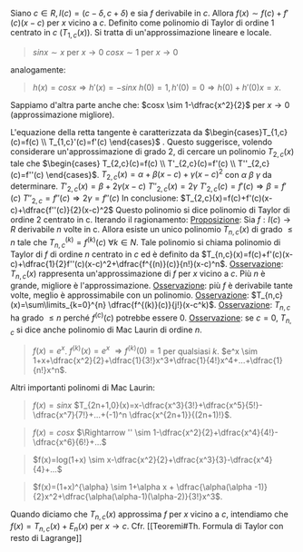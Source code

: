 Siano $c \in R, I(c)=(c-\delta, c+\delta)$ e sia $f$ derivabile in $c$. Allora $f(x) \sim f(c)+f'(c)(x-c)$ per $x$ vicino a $c$. Definito come polinomio di Taylor di ordine 1 centrato in $c$ ($T_{1,c}(x)$).
Si tratta di un'approssimazione lineare e locale.

> $sinx \sim x$ per $x \to 0$
> $cosx \sim 1$ per $x \to 0$

analogamente:
> $h(x)=cosx \Rightarrow h'(x)=-sinx$
> $h(0)=1, h'(0)=0 \Rightarrow h(0)+h'(0)x=x$.

Sappiamo d'altra parte anche che:
$cosx \sim 1-\dfrac{x^2}{2}$ per $x \to 0$ (approssimazione migliore).

L'equazione della retta tangente è caratterizzata da $\begin{cases}T_{1,c}(c)=f(c) \\ T_{1,c}'(c)=f'(c) \end{cases}$ .
Questo suggerisce, volendo considerare un'approssimazione di grado 2, di cercare un polinomio $T_{2,c}(x)$ tale che $\begin{cases} T_{2,c}(c)=f(c) \\ T'_{2,c}(c)=f'(c) \\ T''_{2,c}(c)=f''(c) \end{cases}$.
$T_{2,c}(x)=\alpha + \beta (x-c)+\gamma(x-c)^2$
con $\alpha$ $\beta$ $\gamma$ da determinare.
$T'_{2,c}(x)= \beta +2 \gamma (x-c)$
$T''_{2,c}(x)=2 \gamma$
$T'_{2,c}(c)=f'(c) \Rightarrow \beta=f'(c)$
$T''_{2,c}=f''(c) \Rightarrow 2\gamma = f''(c)$
In conclusione:
$T_{2,c}(x)=f(c)+f'(c)(x-c)+\dfrac{f''(c)}{2}(x-c)^2$
Questo polinomio si dice polinomio di Taylor di ordine 2 centrato in c.
Iterando il ragionamento:
<u>Proposizione</u>: Sia $f:I(c) \to R$ derivabile $n$ volte in c.
Allora esiste un unico polinomio $T_{n,c}(x)$ di grado $\leq n$ tale che $T_{n,c}^{(k)}=f^{(k)}(c)$    $\forall k \in N$.
Tale polinomio si chiama polinomio di Taylor di $f$ di ordine $n$ centrato in $c$ ed è definito da $T_{n,c}(x)=f(c)+f'(c)(x-c)+\dfrac{1}{2}f''(c)(x-c)^2+\dfrac{f^{(n)}(c)}{n!}(x-c)^n$.
<u>Osservazione</u>: $T_{n,c}(x)$ rappresenta un'approssimazione di $f$ per $x$ vicino a $c$. Più $n$ è grande, migliore è l'approssimazione.
<u>Osservazione</u>: più $f$ è derivabile tante volte, meglio è approssimabile con un polinomio.
<u>Osservazione</u>: $T_{n,c}(x)=\sum\limits_{k=0}^{n} \dfrac{f^{(k)}(c)}{j!}(x-c^k)$.
<u>Osservazione</u>: $T_{n,c}$ ha grado $\leq n$ perché $f^{(c)}(c)$ potrebbe essere 0.
<u>Osservazione</u>: se $c=0$, $T_{n,c}$ si dice anche polinomio di Mac Laurin di ordine $n$.

> $f(x)=e^x$.
> $f^{(k)}(x)=e^x$
> $\Rightarrow f^{(k)}(0)=1$ per qualsiasi $k$.
> $e^x \sim 1+x+\dfrac{x^2}{2}+\dfrac{1}{3!}x^3+\dfrac{1}{4!}x^4+...+\dfrac{1}{n!}x^n$.

Altri importanti polinomi di Mac Laurin:
> $f(x)=sinx$
> $T_{2n+1,0}(x)=x-\dfrac{x^3}{3!}+\dfrac{x^5}{5!}-\dfrac{x^7}{7!}+...+(-1)^n \dfrac{x^{2n+1}}{(2n+1)!}$.

> $f(x)=cosx$
> $\Rightarrow '' \sim 1-\dfrac{x^2}{2}+\dfrac{x^4}{4!}-\dfrac{x^6}{6!}+...$

> $f(x)=log(1+x) \sim x-\dfrac{x^2}{2}+\dfrac{x^3}{3}-\dfrac{x^4}{4}+...$

> $f(x)=(1+x)^{\alpha} \sim 1+\alpha x + \dfrac{\alpha(\alpha -1)}{2}x^2+\dfrac{\alpha(\alpha-1)(\alpha-2)}{3!}x^3$.

Quando diciamo che $T_{n,c}(x)$ approssima $f$ per $x$ vicino a $c$, intendiamo che $f(x)=T_{n,c}(x)+E_n(x)$ per $x \to c$.
Cfr. [[Teoremi#Th. Formula di Taylor con resto di Lagrange]]
